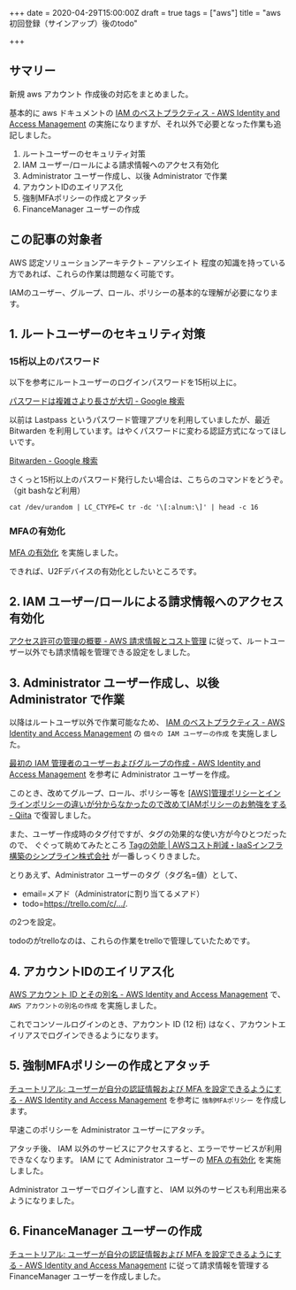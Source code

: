 +++
date = 2020-04-29T15:00:00Z
draft = true
tags = ["aws"]
title = "aws 初回登録（サインアップ）後のtodo"

+++
## サマリー

新規 aws アカウント 作成後の対応をまとめました。

基本的に aws ドキュメントの [IAM のベストプラクティス - AWS Identity and Access Management](https://docs.aws.amazon.com/ja_jp/IAM/latest/UserGuide/best-practices.html#create-iam-users) の実施になりますが、それ以外で必要となった作業も追記しました。

1. ルートユーザーのセキュリティ対策
2. IAM ユーザー/ロールによる請求情報へのアクセス有効化
3. Administrator ユーザー作成し、以後 Administrator で作業
4. アカウントIDのエイリアス化
5. 強制MFAポリシーの作成とアタッチ
6. FinanceManager ユーザーの作成

## この記事の対象者

AWS 認定ソリューションアーキテクト – アソシエイト 程度の知識を持っている方であれば、これらの作業は問題なく可能です。

IAMのユーザー、グループ、ロール、ポリシーの基本的な理解が必要になります。

## 1. ルートユーザーのセキュリティ対策

### 15桁以上のパスワード

以下を参考にルートユーザーのログインパスワードを15桁以上に。

[パスワードは複雑さより長さが大切 - Google 検索](https://www.google.com/search?q=%E3%83%91%E3%82%B9%E3%83%AF%E3%83%BC%E3%83%89%E3%81%AF%E8%A4%87%E9%9B%91%E3%81%95%E3%82%88%E3%82%8A%E9%95%B7%E3%81%95%E3%81%8C%E5%A4%A7%E5%88%87)

以前は Lastpass というパスワード管理アプリを利用していましたが、最近 Bitwarden を利用しています。はやくパスワードに変わる認証方式になってほしいです。

[Bitwarden - Google 検索](https://www.google.com/search?sxsrf=ALeKk00FMXFghXpGvtTSZfaxnj2PqOxeQA%3A1588260315551&ei=2-2qXvuqIZLVmAW7sKmQBA&q=Bitwarden&oq=Bitwarden&gs_lcp=CgZwc3ktYWIQAzIECCMQJzIECCMQJzICCAAyAggAMgIIADICCAAyAggAMgIIADoECAAQR1D4U1j4U2D8V2gAcAJ4AIABWogBWpIBATGYAQCgAQKgAQGqAQdnd3Mtd2l6&sclient=psy-ab&ved=0ahUKEwi7hK3fupDpAhWSKqYKHTtYCkIQ4dUDCAw&uact=5)

さくっと15桁以上のパスワード発行したい場合は、こちらのコマンドをどうぞ。（git bashなど利用）

    cat /dev/urandom | LC_CTYPE=C tr -dc '\[:alnum:\]' | head -c 16

### MFAの有効化

[MFA の有効化](https://docs.aws.amazon.com/ja_jp/IAM/latest/UserGuide/best-practices.html#enable-mfa-for-privileged-users) を実施しました。

できれば、U2Fデバイスの有効化としたいところです。

## 2. IAM ユーザー/ロールによる請求情報へのアクセス有効化

[アクセス許可の管理の概要 - AWS 請求情報とコスト管理](https://docs.aws.amazon.com/ja_jp/awsaccountbilling/latest/aboutv2/control-access-billing.html#ControllingAccessWebsite-Activate) に従って、ルートユーザー以外でも請求情報を管理できる設定をしました。

## 3. Administrator ユーザー作成し、以後 Administrator で作業

以降はルートユーザ以外で作業可能なため、 [IAM のベストプラクティス - AWS Identity and Access Management](https://docs.aws.amazon.com/ja_jp/IAM/latest/UserGuide/best-practices.html#create-iam-users) の `個々の IAM ユーザーの作成` を実施しました。

[最初の IAM 管理者のユーザーおよびグループの作成 - AWS Identity and Access Management](https://docs.aws.amazon.com/ja_jp/IAM/latest/UserGuide/getting-started_create-admin-group.html) を参考に Administrator ユーザーを作成。

このとき、改めてグループ、ロール、ポリシー等を [\[AWS\]管理ポリシーとインラインポリシーの違いが分からなかったので改めてIAMポリシーのお勉強をする - Qiita](https://qiita.com/Batchi/items/a2dde3d2df27568cc078) で復習しました。

また、ユーザー作成時のタグ付ですが、タグの効果的な使い方が今ひとつだったので、 ぐぐって眺めてみたところ [Tagの効能 | AWSコスト削減・IaaSインフラ構築のシンプライン株式会社](https://www.simpline.co.jp/tech/tag%E3%81%AE%E5%8A%B9%E8%83%BD/) が一番しっくりきました。

とりあえず、Administrator ユーザーのタグ（タグ名=値）として、

* email=メアド（Administratorに割り当てるメアド）
* todo=https://trello.com/c/.../.

の2つを設定。

todoのがtrelloなのは、これらの作業をtrelloで管理していたためです。

## 4. アカウントIDのエイリアス化

[AWS アカウント ID とその別名 - AWS Identity and Access Management](https://docs.aws.amazon.com/ja_jp/IAM/latest/UserGuide/console_account-alias.html#CreateAccountAlias) で、 `AWS アカウントの別名の作成` を実施しました。

これでコンソールログインのとき、アカウント ID (12 桁) はなく、アカウントエイリアスでログインできるようになります。

## 5. 強制MFAポリシーの作成とアタッチ

[チュートリアル: ユーザーが自分の認証情報および MFA を設定できるようにする - AWS Identity and Access Management](https://docs.aws.amazon.com/ja_jp/IAM/latest/UserGuide/tutorial_users-self-manage-mfa-and-creds.html) を参考に `強制MFAポリシー` を作成します。

早速このポリシーを Administrator ユーザーにアタッチ。

アタッチ後、 IAM 以外のサービスにアクセスすると、エラーでサービスが利用できなくなります。 IAM にて Administrator ユーザーの [MFA の有効化](https://docs.aws.amazon.com/ja_jp/IAM/latest/UserGuide/best-practices.html#enable-mfa-for-privileged-users) を実施しました。

Administrator ユーザーでログインし直すと、 IAM 以外のサービスも利用出来るようになりました。

## 6. FinanceManager ユーザーの作成

[チュートリアル: ユーザーが自分の認証情報および MFA を設定できるようにする - AWS Identity and Access Management](https://docs.aws.amazon.com/ja_jp/IAM/latest/UserGuide/tutorial_users-self-manage-mfa-and-creds.html) に従って請求情報を管理する FinanceManager ユーザーを作成しました。